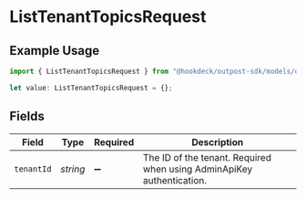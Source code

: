 # ListTenantTopicsRequest

## Example Usage

```typescript
import { ListTenantTopicsRequest } from "@hookdeck/outpost-sdk/models/operations";

let value: ListTenantTopicsRequest = {};
```

## Fields

| Field                                                                 | Type                                                                  | Required                                                              | Description                                                           |
| --------------------------------------------------------------------- | --------------------------------------------------------------------- | --------------------------------------------------------------------- | --------------------------------------------------------------------- |
| `tenantId`                                                            | *string*                                                              | :heavy_minus_sign:                                                    | The ID of the tenant. Required when using AdminApiKey authentication. |